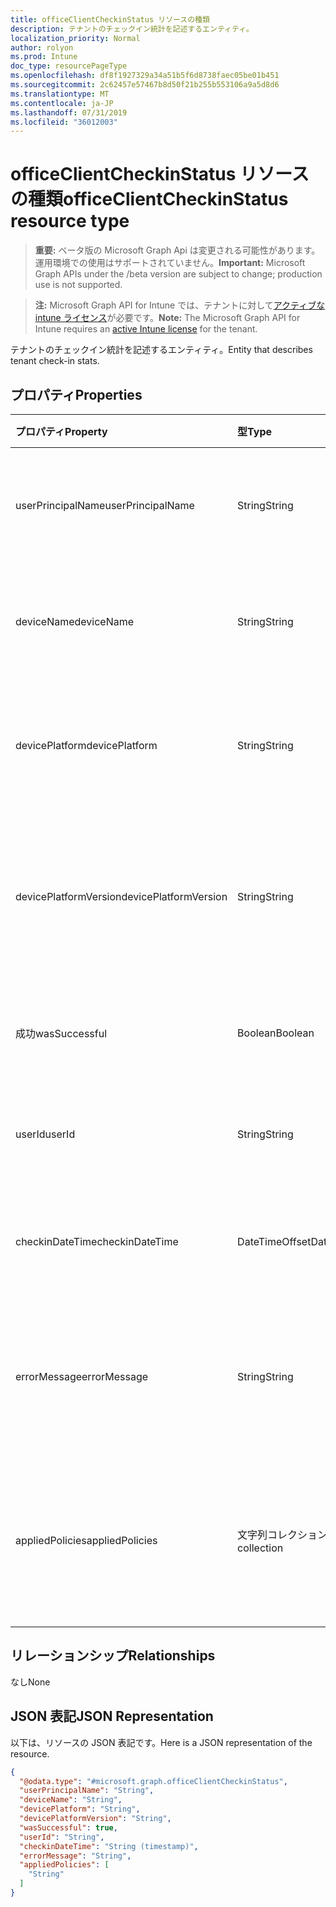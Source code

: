 ```yaml
---
title: officeClientCheckinStatus リソースの種類
description: テナントのチェックイン統計を記述するエンティティ。
localization_priority: Normal
author: rolyon
ms.prod: Intune
doc_type: resourcePageType
ms.openlocfilehash: df8f1927329a34a51b5f6d8738faec05be01b451
ms.sourcegitcommit: 2c62457e57467b8d50f21b255b553106a9a5d8d6
ms.translationtype: MT
ms.contentlocale: ja-JP
ms.lasthandoff: 07/31/2019
ms.locfileid: "36012003"
---
```

# <a name="officeclientcheckinstatus-resource-type"></a><span data-ttu-id="241ed-103">officeClientCheckinStatus リソースの種類</span><span class="sxs-lookup"><span data-stu-id="241ed-103">officeClientCheckinStatus resource type</span></span>

> <span data-ttu-id="241ed-104">**重要:** ベータ版の Microsoft Graph Api は変更される可能性があります。運用環境での使用はサポートされていません。</span><span class="sxs-lookup"><span data-stu-id="241ed-104">**Important:** Microsoft Graph APIs under the /beta version are subject to change; production use is not supported.</span></span>

> <span data-ttu-id="241ed-105">**注:** Microsoft Graph API for Intune では、テナントに対して[アクティブな intune ライセンス](https://go.microsoft.com/fwlink/?linkid=839381)が必要です。</span><span class="sxs-lookup"><span data-stu-id="241ed-105">**Note:** The Microsoft Graph API for Intune requires an [active Intune license](https://go.microsoft.com/fwlink/?linkid=839381) for the tenant.</span></span>

<span data-ttu-id="241ed-106">テナントのチェックイン統計を記述するエンティティ。</span><span class="sxs-lookup"><span data-stu-id="241ed-106">Entity that describes  tenant check-in stats.</span></span>
## <a name="properties"></a><span data-ttu-id="241ed-107">プロパティ</span><span class="sxs-lookup"><span data-stu-id="241ed-107">Properties</span></span>
|<span data-ttu-id="241ed-108">プロパティ</span><span class="sxs-lookup"><span data-stu-id="241ed-108">Property</span></span>|<span data-ttu-id="241ed-109">型</span><span class="sxs-lookup"><span data-stu-id="241ed-109">Type</span></span>|<span data-ttu-id="241ed-110">説明</span><span class="sxs-lookup"><span data-stu-id="241ed-110">Description</span></span>|
|:---|:---|:---|
|<span data-ttu-id="241ed-111">userPrincipalName</span><span class="sxs-lookup"><span data-stu-id="241ed-111">userPrincipalName</span></span>|<span data-ttu-id="241ed-112">String</span><span class="sxs-lookup"><span data-stu-id="241ed-112">String</span></span>|<span data-ttu-id="241ed-113">デバイスを使用したユーザープリンシパル名。</span><span class="sxs-lookup"><span data-stu-id="241ed-113">User principal name using the device.</span></span>|
|<span data-ttu-id="241ed-114">deviceName</span><span class="sxs-lookup"><span data-stu-id="241ed-114">deviceName</span></span>|<span data-ttu-id="241ed-115">String</span><span class="sxs-lookup"><span data-stu-id="241ed-115">String</span></span>|<span data-ttu-id="241ed-116">チェックインしようとしているデバイスの名前。</span><span class="sxs-lookup"><span data-stu-id="241ed-116">Device name trying to check-in.</span></span>|
|<span data-ttu-id="241ed-117">devicePlatform</span><span class="sxs-lookup"><span data-stu-id="241ed-117">devicePlatform</span></span>|<span data-ttu-id="241ed-118">String</span><span class="sxs-lookup"><span data-stu-id="241ed-118">String</span></span>|<span data-ttu-id="241ed-119">チェックインしようとしているデバイスプラットフォーム。</span><span class="sxs-lookup"><span data-stu-id="241ed-119">Device platform trying to check-in.</span></span>|
|<span data-ttu-id="241ed-120">devicePlatformVersion</span><span class="sxs-lookup"><span data-stu-id="241ed-120">devicePlatformVersion</span></span>|<span data-ttu-id="241ed-121">String</span><span class="sxs-lookup"><span data-stu-id="241ed-121">String</span></span>|<span data-ttu-id="241ed-122">デバイスプラットフォームのバージョンをチェックインしようとしています。</span><span class="sxs-lookup"><span data-stu-id="241ed-122">Device platform version trying to check-in.</span></span>|
|<span data-ttu-id="241ed-123">成功</span><span class="sxs-lookup"><span data-stu-id="241ed-123">wasSuccessful</span></span>|<span data-ttu-id="241ed-124">Boolean</span><span class="sxs-lookup"><span data-stu-id="241ed-124">Boolean</span></span>|<span data-ttu-id="241ed-125">前回のチェックインが成功した場合。</span><span class="sxs-lookup"><span data-stu-id="241ed-125">If the last checkin was successful.</span></span>|
|<span data-ttu-id="241ed-126">userId</span><span class="sxs-lookup"><span data-stu-id="241ed-126">userId</span></span>|<span data-ttu-id="241ed-127">String</span><span class="sxs-lookup"><span data-stu-id="241ed-127">String</span></span>|<span data-ttu-id="241ed-128">デバイスを使用するユーザー識別子。</span><span class="sxs-lookup"><span data-stu-id="241ed-128">User identifier using the device.</span></span>|
|<span data-ttu-id="241ed-129">checkinDateTime</span><span class="sxs-lookup"><span data-stu-id="241ed-129">checkinDateTime</span></span>|<span data-ttu-id="241ed-130">DateTimeOffset</span><span class="sxs-lookup"><span data-stu-id="241ed-130">DateTimeOffset</span></span>|<span data-ttu-id="241ed-131">前回のデバイスのチェックイン時刻 (UTC)。</span><span class="sxs-lookup"><span data-stu-id="241ed-131">Last device check-in time in UTC.</span></span>|
|<span data-ttu-id="241ed-132">errorMessage</span><span class="sxs-lookup"><span data-stu-id="241ed-132">errorMessage</span></span>|<span data-ttu-id="241ed-133">String</span><span class="sxs-lookup"><span data-stu-id="241ed-133">String</span></span>|<span data-ttu-id="241ed-134">前回のチェックインに関連付けられたエラーメッセージ。</span><span class="sxs-lookup"><span data-stu-id="241ed-134">Error message if any associated for the last checkin.</span></span>|
|<span data-ttu-id="241ed-135">appliedPolicies</span><span class="sxs-lookup"><span data-stu-id="241ed-135">appliedPolicies</span></span>|<span data-ttu-id="241ed-136">文字列コレクション</span><span class="sxs-lookup"><span data-stu-id="241ed-136">String collection</span></span>|<span data-ttu-id="241ed-137">前回のチェックインとしてデバイスに配信されたポリシーの一覧です。</span><span class="sxs-lookup"><span data-stu-id="241ed-137">List of policies delivered to the device as last checkin.</span></span>|

## <a name="relationships"></a><span data-ttu-id="241ed-138">リレーションシップ</span><span class="sxs-lookup"><span data-stu-id="241ed-138">Relationships</span></span>
<span data-ttu-id="241ed-139">なし</span><span class="sxs-lookup"><span data-stu-id="241ed-139">None</span></span>

## <a name="json-representation"></a><span data-ttu-id="241ed-140">JSON 表記</span><span class="sxs-lookup"><span data-stu-id="241ed-140">JSON Representation</span></span>
<span data-ttu-id="241ed-141">以下は、リソースの JSON 表記です。</span><span class="sxs-lookup"><span data-stu-id="241ed-141">Here is a JSON representation of the resource.</span></span>
<!-- {
  "blockType": "resource",
  "keyProperty": "id",
  "@odata.type": "microsoft.graph.officeClientCheckinStatus"
}
-->
``` json
{
  "@odata.type": "#microsoft.graph.officeClientCheckinStatus",
  "userPrincipalName": "String",
  "deviceName": "String",
  "devicePlatform": "String",
  "devicePlatformVersion": "String",
  "wasSuccessful": true,
  "userId": "String",
  "checkinDateTime": "String (timestamp)",
  "errorMessage": "String",
  "appliedPolicies": [
    "String"
  ]
}
```




